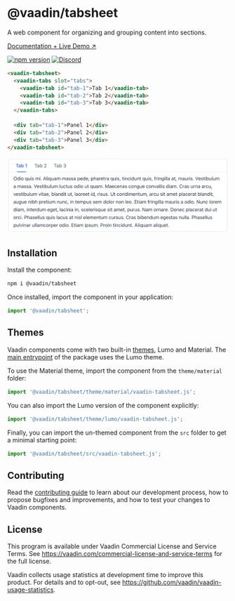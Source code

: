 # @vaadin/tabsheet

A web component for organizing and grouping content into sections.

[Documentation + Live Demo ↗](https://vaadin.com/docs/latest/components/tabs/#tab-sheet)

[![npm version](https://badgen.net/npm/v/@vaadin/tabsheet)](https://www.npmjs.com/package/@vaadin/tabsheet)
[![Discord](https://img.shields.io/discord/732335336448852018?label=discord)](https://discord.gg/PHmkCKC)

```html
<vaadin-tabsheet>
  <vaadin-tabs slot="tabs">
    <vaadin-tab id="tab-1">Tab 1</vaadin-tab>
    <vaadin-tab id="tab-2">Tab 2</vaadin-tab>
    <vaadin-tab id="tab-3">Tab 3</vaadin-tab>
  </vaadin-tabs>

  <div tab="tab-1">Panel 1</div>
  <div tab="tab-2">Panel 2</div>
  <div tab="tab-3">Panel 3</div>
</vaadin-tabsheet>
```

[<img src="https://raw.githubusercontent.com/vaadin/web-components/master/packages/tabsheet/screenshot.png" width="735" alt="Screenshot of vaadin-tabsheet">](https://vaadin.com/docs/latest/components/tabs/#tab-sheet)

## Installation

Install the component:

```sh
npm i @vaadin/tabsheet
```

Once installed, import the component in your application:

```js
import '@vaadin/tabsheet';
```

## Themes

Vaadin components come with two built-in [themes](https://vaadin.com/docs/latest/styling), Lumo and Material.
The [main entrypoint](https://github.com/vaadin/web-components/blob/master/packages/tabsheet/vaadin-tabsheet.js) of the package uses the Lumo theme.

To use the Material theme, import the component from the `theme/material` folder:

```js
import '@vaadin/tabsheet/theme/material/vaadin-tabsheet.js';
```

You can also import the Lumo version of the component explicitly:

```js
import '@vaadin/tabsheet/theme/lumo/vaadin-tabsheet.js';
```

Finally, you can import the un-themed component from the `src` folder to get a minimal starting point:

```js
import '@vaadin/tabsheet/src/vaadin-tabsheet.js';
```

## Contributing

Read the [contributing guide](https://vaadin.com/docs/latest/contributing/overview) to learn about our development process, how to propose bugfixes and improvements, and how to test your changes to Vaadin components.

## License

This program is available under Vaadin Commercial License and Service Terms.
See https://vaadin.com/commercial-license-and-service-terms for the full
license.

Vaadin collects usage statistics at development time to improve this product.
For details and to opt-out, see https://github.com/vaadin/vaadin-usage-statistics.
